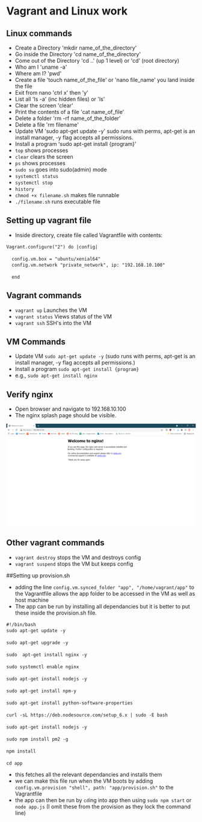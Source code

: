 # Vagrant and Linux work

## Linux commands 
- Create a Directory 'mkdir name_of_the_directory'
- Go inside the Directory 'cd name_of_the_directory'
- Come out of the Directory 'cd ..' (up 1 level) or 'cd' (root directory)
- Who am I 'uname -a'
- Where am I? 'pwd'
- Create a file 'touch name_of_the_file' or 'nano file_name' you land inside the file
- Exit from nano 'ctrl x' then 'y'
- List all 'ls -a' (inc hidden files) or 'ls'
- Clear the screen 'clear'
- Print the contents of a file 'cat name_of_file'
- Delete a folder 'rm -rf name_of_the_folder'
- Delete a file 'rm filename'
- Update VM 'sudo apt-get update -y' sudo runs with perms, apt-get is an install manager, -y flag accepts all permissions. 
- Install a program 'sudo apt-get install {program}' 
- `top` shows processes
- `clear` clears the screen
 - `ps` shows processes
 - `sudo su` goes into sudo(admin) mode
 - `systemctl status` 
 - `systemctl stop` 
 - `history`
- `chmod +x filename.sh` makes file runnable
- `./filename.sh` runs executable file 

## Setting up vagrant file
- Inside directory, create file called Vagrantfile with contents:
```
Vagrant.configure("2") do |config|

  config.vm.box = "ubuntu/xenial64" 
  config.vm.network "private_network", ip: "192.168.10.100"
  
  end

```


## Vagrant commands
- `vagrant up` Launches the VM
- `vagrant status` Views status of the VM
- `vagrant ssh` SSH's into the VM

## VM Commands
- Update VM `sudo apt-get update -y` (sudo runs with perms, apt-get is an install manager, -y flag accepts all permissions.) 
- Install a program `sudo apt-get install {program}` 
- e.g., `sudo apt-get install nginx`


## Verify nginx 
- Open browser and navigate to 192.168.10.100
- The nginx splash page should be visible.

![The desired view](https://github.com/jackingham/DevEnvironment/blob/main/image.png?raw=true)

## Other vagrant commands
- `vagrant destroy` stops the VM and destroys config
- `vagrant suspend` stops the VM but keeps config

##Setting up provision.sh
- adding the line `config.vm.synced_folder "app", "/home/vagrant/app"` to the Vagrantfile allows the app folder to be accessed in the VM as well as host machine
- The app can be run by installing all dependancies but it is better to put these inside the provision.sh file.
 ```
 #!/bin/bash
sudo apt-get update -y

sudo apt-get upgrade -y

sudo  apt-get install nginx -y

sudo systemctl enable nginx

sudo apt-get install nodejs -y

sudo apt-get install npm-y

sudo apt-get install python-software-properties

curl -sL https://deb.nodesource.com/setup_6.x | sudo -E bash

sudo apt-get install nodejs -y

sudo npm install pm2 -g

npm install

cd app 
```
- this fetches all the relevant dependancies and installs them
- we can make this file run when the VM boots by adding `config.vm.provision "shell", path: "app/provision.sh"` to the Vagrantfile
- the app can then be run by `cd`ing into app then using `sudo npm start` or `node app.js` (I omit these from the provision as they lock the command line)





